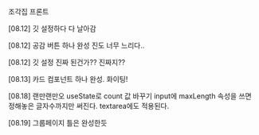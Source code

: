 조각집 프론트

[08.12] 깃 설정하다 다 날아감

[08.12] 공감 버튼 하나 완성 진도 너무 느리다..

[08.12] 깃 설정 진짜 된건가?? 진짜지??

[08.13] 카드 컴포넌트 하나 완성. 화이팅!

[08.18] 랜만랜만오
useState로 count 값 바꾸기
input에 maxLength 속성을 쓰면 정해놓은 글자수까지만 써진다.
textarea에도 적용된다.

[08.19] 그룹페이지 틀은 완성한듯